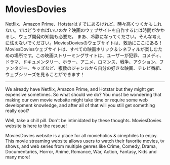 # MoviesDovies

Netflix、Amazon Prime、Hotstarはすでにあるけれど、時々高くつくかもしれない。ではどうすればいいのか？映画のウェブサイトを自作するには時間がかかるし、ウェブ開発の知識も必要だ。
まあ、冷静になってください。そんな考えに怯えないでください。MoviesDoviesのウェブサイトは、救助にここにある！
MoviesDoviesウェブサイトは、すべての映画ホリック＆シネフィルが楽しむための場所です。この映画ストリーミングサイトは、ユーザーが犯罪、コメディ、ドラマ、ドキュメンタリー、ホラー、アニメ、ロマンス、戦争、アクション、ファンタジー、キッズなど、複数のジャンルから自分の好きな映画、テレビ番組、ウェブシリーズを見ることができます！

-------------------
We already have Netflix, Amazon Prime, and Hotstar but they might get expensive sometimes. So what should we do? You must be wondering that making our own movie website might take time or require some web development knowledge, and after all of that will you still get something really cool?

Well, take a chill pill. Don't be intimidated by these thoughts. MoviesDovies website is here to the rescue!

MoviesDovies website is a place for all movieholics & cinephiles to enjoy. This movie streaming website allows users to watch their favorite movies, tv shows, and web series from multiple genres like Crime, Comedy, Drama, Documentaries, Horror, Anime, Romance, War, Action, Fantasy, Kids and many more!
